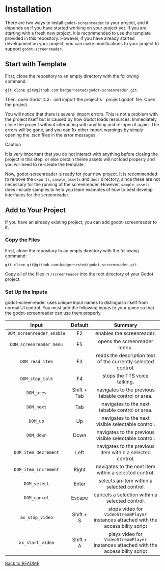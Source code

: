 # Installation

There are two ways to install ``godot-screenreader`` to your project, and it depends on if you have started working on your project yet. If you are starting with a fresh new project, it is recommended to use the template provided in this repository. However, if you have already started development on your project, you can make modifications to your project to support ``godot-screenreader.``

## Start with Template

First, clone the repository to an empty directory with the following command:

```
git clone git@github.com:badgernested/godot-screenreader.git
```

Then, open Godot 4.3+ and import the project's ``project.godot' file. Open the project.

You will notice that there is several import errors. This is not a problem with the project itself but is caused by how Godot loads resources. Immediately close the project without interacting with anything and re-open it again. The errors will be gone, and you can fix other import warnings by simply opening the .tscn files in the error messages.

> [!CAUTION]
> It is very important that you do not interact with anything before closing the project in this step, or else certain theme assets will not load properly and you will need to re-create the template.

Now, godot-screenreader is ready for your new project. It is recommended to remove the ``exports``, ``sample_assets`` and ``docs`` directory, since these are not necessary for the running of the screenreader. However, ``sample_assets`` does include samples to help you learn examples of how to best develop interfaces for the screenreader.

## Add to Your Project

If you have an already existing project, you can add godot-screenreader to it.

### Copy the Files

First, clone the repository to an empty directory with the following command:

```
git clone git@github.com:badgernested/godot-screenreader.git
```

Copy all of the files in ``/screenreader`` into the root directory of your Godot project.

### Set Up the Inputs

godot-screenreader uses unique input names to distinguish itself from normal UI control. You must add the following inputs to your game so that the godot-screenreader can use them properly.

| Input        | Default           | Summary  |
|:-------------:|:-------------:|:-----:|
| ``DOM_screenreader_enable`` | F2 | enables the screenreader. |
| ``DOM_screenreader_menu`` | F5 | opens the screenreader menu. |
| ``DOM_read_item`` | F3 | reads the description text of the currently selected control. |
| ``DOM_stop_talk`` | F4 | stops the TTS voice talking. |
| ``DOM_prev`` | Shift + Tab | navigates to the previous tabable control or area. |
| ``DOM_next`` | Tab | navigates to the next tabable control or area. |
| ``DOM_up`` | Up | navigates to the next visible selectable control. |
| ``DOM_down`` | Down | navigates to the previous visible selectable control. |
| ``DOM_item_decrement`` | Left | navigates to the previous item within a selected control. |
| ``DOM_item_increment`` | Right | navigates to the next item within a selected control. |
| ``DOM_select`` | Enter | selects an item within a selected control. |
| ``DOM_cancel`` | Escape | cancels a selection within a selected control. |
| ``ax_stop_video`` | Shift + S | stops video for ``VideoStreamPlayer`` instances attached with the accessibility script |
| ``ax_start_video`` | Shift + A | plays video for ``VideoStreamPlayer`` instances attached with the accessibility script |

[Back to README](../../README.md)
